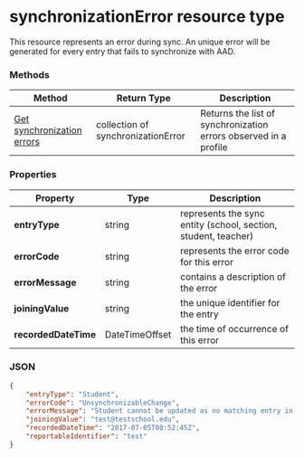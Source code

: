 # synchronizationError resource type

This resource represents an error during sync. An unique error will be generated for every entry that fails to synchronize with AAD.

### Methods

| Method | Return Type | Description |
|-|-|-|
| [Get synchronization errors](../api/synchronizationerrors_get.md) | collection of synchronizationError | Returns the list of synchronization errors observed in a profile |

### Properties

| Property | Type | Description |
|-|-|-|
| **entryType** | string |  represents the sync entity (school, section, student, teacher)         |
| **errorCode** | string |  represents the error code for this error         |
| **errorMessage** | string |  contains a description of the error         |
| **joiningValue** | string |  the unique identifier for the entry         |
| **recordedDateTime** | DateTimeOffset |  the time of occurrence of this error         |

### JSON

```json
{
    "entryType": "Student",
    "errorCode": "UnsynchronizableChange",
    "errorMessage": "Student cannot be updated as no matching entry in Active Directory was found for Student.  Verify the identity matching criteria for the profile.",
    "joiningValue": "test@testschool.edu",
    "recordedDateTime": "2017-07-05T00:52:45Z",
    "reportableIdentifier": "test"
}
```
